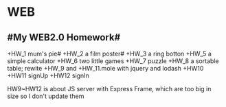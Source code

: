 # WEB
#My WEB2.0 Homework#
---
+HW_1 mum's pie#
+HW_2 a film poster#
+HW_3 a ring botton
+HW_5 a simple calculator
+HW_6 two little games
+HW_7 puzzle
+HW_8 a sortable table; rewite 
+HW_9 and 
+HW_11.mole with jquery and lodash
+HW10
+HW11 signUp
+HW12 signIn

HW9~HW12 is about JS server with Express Frame, which are too big in size so I don't update them
